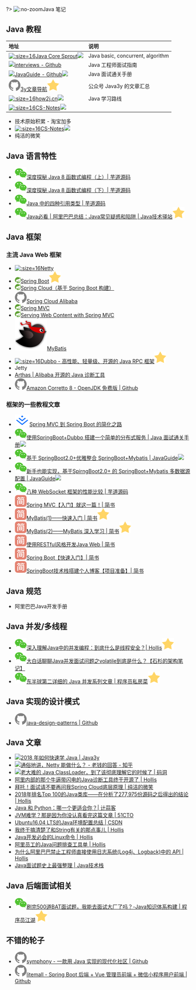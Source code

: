 ?> ![](https://notes.abelsu7.top/_media/java.svg ':no-zoom')Java 笔记

## Java 教程

| 地址 | 说明 |
| :-- | :-- |
| [![](https://notes.abelsu7.top/_media/crossoverjie.png ':size=16')Java Core Sprout![](https://notes.abelsu7.top/_media/star.svg)](https://github.com/crossoverJie/JCSprout) | Java basic, concurrent, algorithm |
| [![](https://notes.abelsu7.top/_media/github.svg)interviews - Github](https://github.com/kdn251/interviews) | Java 工程师面试指南 |
| [![](https://notes.abelsu7.top/_media/github.svg)JavaGuide - Github![](https://notes.abelsu7.top/_media/star.svg)](https://github.com/Snailclimb/JavaGuide) | Java 面试通关手册 |
| [![](logo/github.svg)3y文章导航![](logo/star.svg)](https://github.com/ZhongFuCheng3y/3y) | 公众号 Java3y 的文章汇总 |
| [![](https://notes.abelsu7.top/_media/how2j.ico ':size=16')how2j.cn![](https://notes.abelsu7.top/_media/star.svg)](http://how2j.cn/) | Java 学习路线 |
| [![](https://notes.abelsu7.top/_media/cyc.png ':size=16')CS-Notes![](https://notes.abelsu7.top/_media/star.svg)](https://github.com/CyC2018/CS-Notes) |  |

* 技术原始积累 - 淘宝加多
* [![](https://notes.abelsu7.top/_media/cyc.png ':size=16')CS-Notes![](https://notes.abelsu7.top/_media/star.svg)](https://github.com/CyC2018/CS-Notes)
* 纯洁的微笑

## Java 语言特性

- [![](logo/wechat.svg)深度探秘 Java 8 函数式编程（上）| 芋道源码](https://mp.weixin.qq.com/s/ra0af3OPkedhfqGqOI9NPQ)
- [![](logo/wechat.svg)深度探秘 Java 8 函数式编程（下）| 芋道源码](https://mp.weixin.qq.com/s/Ko2gC2KgQPFhpYkiOTmUwA)
- [![](logo/wechat.svg)Java 中的四种引用类型 | 芋道源码](https://mp.weixin.qq.com/s/eRocrUmCfJuIhwlQt3RdLA)
- [![](logo/wechat.svg)Java必看 | 阿里巴巴总结：Java常见疑惑和陷阱 | Java技术驿站![](logo/star.svg)](https://mp.weixin.qq.com/s/Ds8TVbMX3tANoHcf_rufOg)

## Java 框架

### 主流 Java Web 框架

- [![](https://notes.abelsu7.top/_media/netty.ico ':size=16')Netty](https://netty.io)
- [![](logo/spring.png)Spring Boot![](logo/star.svg)](https://spring.io/projects/spring-boot)
- [![](logo/spring.png)Spring Cloud（基于 Spring Boot 构建）](https://spring.io/projects/spring-cloud)
- [![](logo/github.svg)Spring Cloud Alibaba](https://github.com/spring-cloud-incubator/spring-cloud-alibaba/blob/master/README-zh.md)
- [![](logo/spring.png)Spring MVC](https://spring.io/projects/spring-framework)
- [![](logo/spring.png)Serving Web Content with Spring MVC](https://spring.io/guides/gs/serving-web-content/)
- [![](logo/mybatis.png ':size=16')MyBatis](http://www.mybatis.org/mybatis-3/zh/index.html)
- [![](logo/dubbo.ico ':size=16')Dubbo - 高性能、轻量级、开源的 Java RPC 框架![](logo/star.svg)](http://dubbo.apache.org/zh-cn/)
- Jetty
- [Arthas | Alibaba 开源的 Java 诊断工具](https://github.com/alibaba/arthas/blob/master/README_CN.md)
- [![](logo/github.svg)Amazon Corretto 8 - OpenJDK 免费版 | Github](https://github.com/corretto/corretto-8)

### 框架的一些教程文章

- [![](logo/juejin.svg)Spring MVC 到 Spring Boot 的简化之路](https://juejin.im/post/5aa22d1f51882555677e2492)
- [![](logo/wechat.svg)使用SpringBoot+Dubbo 搭建一个简单的分布式服务 | Java 面试通关手册![](https://notes.abelsu7.top/_media/star.svg)](https://mp.weixin.qq.com/s/_hopW32FCheKDnKrQv8XLw)
- [![](logo/wechat.svg)基于 SpringBoot2.0+优雅整合 SpringBoot+Mybatis | JavaGuide![](https://notes.abelsu7.top/_media/star.svg)](https://mp.weixin.qq.com/s/L7FdF0SnF5T25EcQkbCQeA)
- [![](logo/wechat.svg)新手也能实现，基于SpirngBoot2.0+ 的 SpringBoot+Mybatis 多数据源配置 | JavaGuide![](https://notes.abelsu7.top/_media/star.svg)](https://mp.weixin.qq.com/s/b1bM6Q-lvbEzdO3dQPPt_g)
- [![](logo/wechat.svg)八种 WebSocket 框架的性能比较 | 芋道源码](https://mp.weixin.qq.com/s/oHNpY0wiuR_F612rSucs3Q)
- [![](logo/jianshu.svg)Spring MVC【入门】就这一篇！| 简书](https://www.jianshu.com/p/91a2d0a1e45a)
- [![](logo/jianshu.svg)MyBatis(1)——快速入门 | 简书![](logo/star.svg)](https://www.jianshu.com/p/c77e3691867d)
- [![](logo/jianshu.svg)MyBatis(2)——MyBatis 深入学习 | 简书![](logo/star.svg)](https://www.jianshu.com/p/76d35d939539)
- [![](logo/jianshu.svg)使用RESTful风格开发Java Web | 简书](https://www.jianshu.com/p/91600da4df95)
- [![](logo/jianshu.svg)Spring Boot【快速入门】| 简书](https://www.jianshu.com/p/70963ab49f8c)
- [![](logo/jianshu.svg)SpringBoot技术栈搭建个人博客【项目准备】| 简书](https://www.jianshu.com/p/0293368fe750)

## Java 规范

- 阿里巴巴Java开发手册

## Java 并发/多线程

- [![](logo/wechat.svg)深入理解Java中的并发编程：到底什么是线程安全？| Hollis![](logo/star.svg)](https://mp.weixin.qq.com/s/IwaaabNl-S9iQrFCY91NTQ)
- [![](logo/wechat.svg)大白话聊聊Java并发面试问题之volatile到底是什么？【石杉的架构笔记】](https://mp.weixin.qq.com/s/MIsQv8ZWWBzfB-Qhg3l4lA)
- [![](logo/wechat.svg)东半球第二详细的 Java 并发系列文章 | 程序员私房菜![](logo/star.svg)](https://mp.weixin.qq.com/s/0OKdx9OIQXYRObbsfsdsIQ)

## Java 实现的设计模式

- [![](logo/github.svg)java-design-patterns | Github](https://github.com/iluwatar/java-design-patterns)

## Java 文章

- [![](https://notes.abelsu7.top/_media/star.svg)2018 年如何快速学 Java | Java3y](https://mp.weixin.qq.com/s/An3nKhnJzyRWukW7DjMb-w)
- [![](https://notes.abelsu7.top/_media/star.svg)通俗地讲，Netty 能做什么？ - 老钱的回答 - 知乎](https://www.zhihu.com/question/24322387/answer/282001188)
- [![](https://notes.abelsu7.top/_media/star.svg)老大难的 Java ClassLoader，到了该彻底理解它的时候了 | 码洞](https://mp.weixin.qq.com/s/HZEFKZXu_AUr4HqD7M2H0g)
- [阿里内部的那个牛逼带闪电的Java诊断工具终于开源了 | Hollis](https://mp.weixin.qq.com/s/5Yj6UckTabrQbgJ9TLV1gQ)
- [拜托！面试请不要再问我Spring Cloud底层原理 | 纯洁的微笑](https://mp.weixin.qq.com/s?__biz=MzI4NDY5Mjc1Mg==&mid=2247486312&idx=1&sn=8693da2c54ed4a50c3be6819644991f8&chksm=ebf6d317dc815a013817a7b3bf11ea340ea87e1c214d9e25706b387b8fde5397c9396e33a7a8&mpshare=1&scene=1&srcid=1126TUmPlvxZKxSL0NzMRKSh#rd)
- [2018年排名Top 100的Java类库——在分析了277,975份源码之后得出的结论 | Hollis](https://www.hollischuang.com/archives/2926)
- [Java 和 Python：哪一个更适合你？| 计蒜客](https://mp.weixin.qq.com/s?__biz=MjM5NTI5NTAzNg==&mid=2656331406&idx=1&sn=8523c4c3a006d44a9c9bdb78f65b81f1)
- [JVM难学？那是因为你没认真看完这篇文章 | 51CTO](http://virtual.51cto.com/art/201807/580091.htm#comment)
- [Ubuntu16.04 LTS的Java环境配置总结 | CSDN](https://blog.csdn.net/Hong_A/article/details/56677277)
- [我终于搞清楚了和String有关的那点事儿 | Hollis](http://www.hollischuang.com/archives/2517)
- [Java开发必会的Linux命令 | Hollis](http://www.hollischuang.com/archives/800)
- [阿里员工的Java问题排查工具单 | Hollis](https://mp.weixin.qq.com/s/TMAe3AyOfUQIOf0hGurR4A)
- [为什么阿里巴巴禁止工程师直接使用日志系统(Log4j、Logback)中的 API | Hollis](https://mp.weixin.qq.com/s/vCixKVXys5nTTcQQnzrs3w)
- [Java面试题史上最强整理 | Java技术栈](https://mp.weixin.qq.com/s/kJpRgfI3zT77XqMeRfmmQQ?scene=25#wechat_redirect)

## Java 后端面试相关

- [![](logo/wechat.svg)刷完500道BAT面试题，我能去面试大厂了吗？-Java知识体系构建 | 程序员江湖![](logo/star.svg)](https://mp.weixin.qq.com/s/kumR_aMFQSfqLGc3dmxoVw)

## 不错的轮子

- [![](logo/github.svg)symphony - 一款用 Java 实现的现代化社区 | Github](https://github.com/b3log/symphony)
- [![](logo/github.svg)litemall - Spring Boot 后端 + Vue 管理员前端 + 微信小程序用户前端 | Github](https://github.com/linlinjava/litemall)